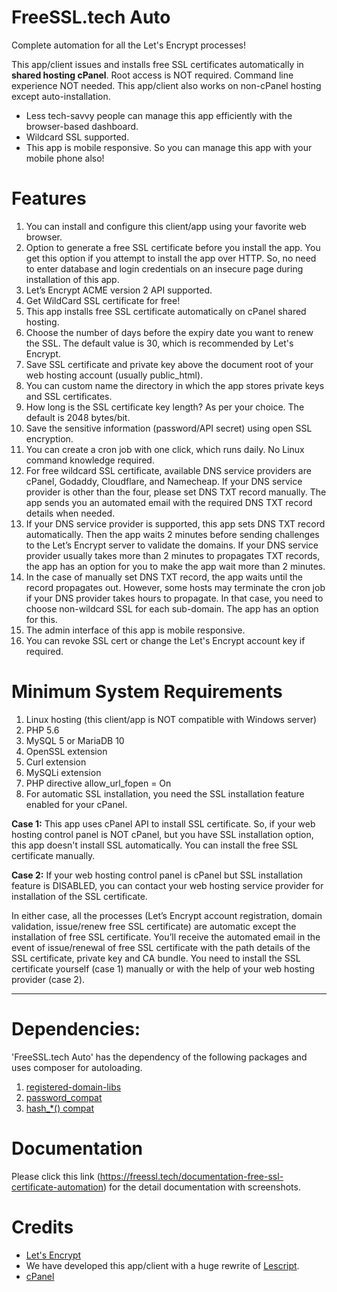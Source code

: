 # FreeSSL.tech Auto

Complete automation for all the Let's Encrypt processes! 

This app/client issues and installs free SSL certificates automatically in <b>shared hosting cPanel</b>. Root access is NOT required. Command line experience NOT needed. This app/client also works on non-cPanel hosting except auto-installation.

 - Less tech-savvy people can manage this app efficiently with the browser-based dashboard.
 - Wildcard SSL supported.
 - This app is mobile responsive. So you can manage this app with your mobile phone also!

# Features

1.    You can install and configure this client/app using your favorite web browser.
2.    Option to generate a free SSL certificate before you install the app. You get this option if you attempt to install the app over HTTP. So, no need to enter database and login credentials on an insecure page during installation of this app.
3.    Let’s Encrypt ACME version 2 API supported.
4.    Get WildCard SSL certificate for free!
5.    This app installs free SSL certificate automatically on cPanel shared hosting.
6.    Choose the number of days before the expiry date you want to renew the SSL. The default value is 30, which is recommended by Let's Encrypt.
7.    Save SSL certificate and private key above the document root of your web hosting account (usually public_html).
8.    You can custom name the directory in which the app stores private keys and SSL certificates.
9.    How long is the SSL certificate key length? As per your choice. The default is 2048 bytes/bit.
10.  Save the sensitive information (password/API secret) using open SSL encryption.
11.   You can create a cron job with one click, which runs daily. No Linux command knowledge required.
12.    For free wildcard SSL certificate, available DNS service providers are cPanel, Godaddy, Cloudflare, and Namecheap. If your DNS service provider is other than the four, please set DNS TXT record manually. The app sends you an automated email with the required DNS TXT record details when needed.
13.  If your DNS service provider is supported, this app sets DNS TXT record automatically. Then the app waits 2 minutes before sending challenges to the Let’s Encrypt server to validate the domains. If your DNS service provider usually takes more than 2 minutes to propagates TXT records, the app has an option for you to make the app wait more than 2 minutes.
14.   In the case of manually set DNS TXT record, the app waits until the record propagates out. However, some hosts may terminate the cron job if your DNS provider takes hours to propagate. In that case, you need to choose non-wildcard SSL for each sub-domain. The app has an option for this.
15. The admin interface of this app is mobile responsive.
16. You can revoke SSL cert or change the Let's Encrypt account key if required.


# Minimum System Requirements

1.    Linux hosting (this client/app is NOT compatible with Windows server)
2.    PHP 5.6
3.    MySQL 5 or MariaDB 10
4.    OpenSSL extension
5.    Curl extension
6.    MySQLi extension
7.    PHP directive allow_url_fopen = On
8.    For automatic SSL installation, you need the SSL installation feature enabled for your cPanel.

<b>Case 1:</b> This app uses cPanel API to install SSL certificate. So, if your web hosting control panel is NOT cPanel, but you have SSL installation option, this app doesn't install SSL automatically.  You can install the free SSL certificate manually.

<b>Case 2:</b> If your web hosting control panel is cPanel but SSL installation feature is DISABLED, you can contact your web hosting service provider for installation of the SSL certificate.

In either case, all the processes (Let’s Encrypt account registration, domain validation, issue/renew free SSL certificate) are automatic except the installation of free SSL certificate. You’ll receive the automated email in the event of issue/renewal of free SSL certificate with the path details of the SSL certificate, private key and CA bundle. You need to install the SSL certificate yourself (case 1) manually or with the help of your web hosting provider (case 2).

----------------------------------------------------------------------
# Dependencies:

'FreeSSL.tech Auto' has the dependency of the following packages and uses composer for autoloading.
1.    <a href="https://github.com/usrflo/registered-domain-libs">registered-domain-libs</a>
2.    <a href="https://github.com/ircmaxell/password_compat">password_compat</a>
3.    <a href="https://github.com/indigophp/hash-compat">hash_*() compat</a>

# Documentation

Please click this link (https://freessl.tech/documentation-free-ssl-certificate-automation) for the detail documentation with screenshots.

# Credits

 - <a href="https://letsencrypt.org">Let's Encrypt</a>
 - We have developed this app/client with a huge rewrite of <a href="https://github.com/analogic/lescript">Lescript</a>.
 - <a href="https://cpanel.com" target="_blank">cPanel</a>
